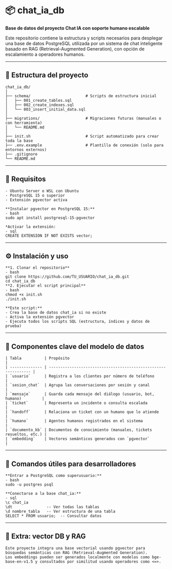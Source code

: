 # 📦 chat_ia_db

**Base de datos del proyecto Chat IA con soporte humano escalable**

Este repositorio contiene la estructura y scripts necesarios para desplegar una base de datos PostgreSQL utilizada por un sistema de chat inteligente basado en RAG (Retrieval-Augmented Generation), con opción de escalamiento a operadores humanos.

---

## 📐 Estructura del proyecto

```plaintext
chat_ia_db/
│
├── schema/                        # Scripts de estructura inicial
│   ├── 001_create_tables.sql
│   ├── 002_create_indexes.sql
│   └── 003_insert_initial_data.sql
│
├── migrations/                    # Migraciones futuras (manuales o con herramienta)
│   └── README.md
│
├── init.sh                        # Script automatizado para crear toda la base
├── .env.example                   # Plantilla de conexión (solo para entornos externos)
├── .gitignore
└── README.md
```

---

## 🚀 Requisitos

```plaintext
- Ubuntu Server o WSL con Ubuntu
- PostgreSQL 15 o superior
- Extensión pgvector activa

**Instalar pgvector en PostgreSQL 15:**
- bash
sudo apt install postgresql-15-pgvector

*Activar la extensión:
- sql
CREATE EXTENSION IF NOT EXISTS vector;
```

---

## ⚙️ Instalación y uso

```plaintext
**1. Clonar el repositorio**
- bash
git clone https://github.com/TU_USUARIO/chat_ia_db.git
cd chat_ia_db
**2. Ejecutar el script principal**
- bash
chmod +x init.sh
./init.sh

**Este script:**
- Crea la base de datos chat_ia si no existe
- Activa la extensión pgvector
- Ejecuta todos los scripts SQL (estructura, índices y datos de prueba)
```

---

## 🧩 Componentes clave del modelo de datos

```plaintext
| Tabla          | Propósito                                                      |
| -------------- | -------------------------------------------------------------- |
| `usuario`      | Registra a los clientes por número de teléfono                 |
| `sesion_chat`  | Agrupa las conversaciones por sesión y canal                   |
| `mensaje`      | Guarda cada mensaje del diálogo (usuario, bot, humano)         |
| `ticket`       | Representa un incidente o consulta escalada                    |
| `handoff`      | Relaciona un ticket con un humano que lo atiende               |
| `humano`       | Agentes humanos registrados en el sistema                      |
| `documento_kb` | Documentos de conocimiento (manuales, tickets resueltos, etc.) |
| `embedding`    | Vectores semánticos generados con `pgvector`                   |
```

---

## 🧪 Comandos útiles para desarrolladores

```plaintext
**Entrar a PostgreSQL como superusuario:**
- bash
sudo -u postgres psql

**Conectarse a la base chat_ia:**
- sql
\c chat_ia
\dt               -- Ver todas las tablas
\d nombre_tabla   -- Ver estructura de una tabla
SELECT * FROM usuario;  -- Consultar datos
```

---

## 🧠 Extra: vector DB y RAG

```plaintext
Este proyecto integra una base vectorial usando pgvector para búsquedas semánticas con RAG (Retrieval-Augmented Generation).
Los embeddings pueden ser generados localmente con modelos como bge-base-en-v1.5 y consultados por similitud usando operadores como <=>.
```

